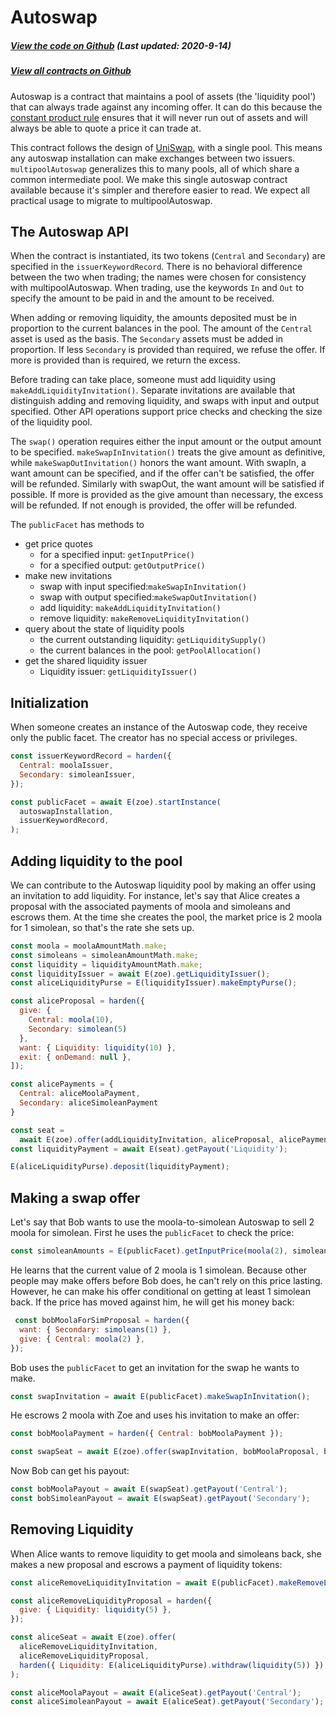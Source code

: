 # Autoswap

<Zoe-Version/>

##### [View the code on Github](https://github.com/Agoric/agoric-sdk/blob/2a8b0fc2ece7344604bcc23b295367cd871f6995/packages/zoe/src/contracts/autoswap.js) (Last updated: 2020-9-14)
##### [View all contracts on Github](https://github.com/Agoric/agoric-sdk/tree/master/packages/zoe/src/contracts)

Autoswap is a contract that maintains a pool of assets (the 'liquidity pool') that
can always trade against any incoming offer. It can do this because the
[constant product rule](https://medium.com/scalar-capital/uniswap-a-unique-exchange-f4ef44f807bf)
ensures that it will never run out of assets and will always be able to quote a
price it can trade at.

This contract follows the design of [UniSwap](https://uniswap.org/), with a single
pool. This means any autoswap installation can make exchanges between two
issuers. `multipoolAutoswap` generalizes this to many pools, all of which share a
common intermediate pool. We make this single autoswap contract available because it's
simpler and therefore easier to read. We expect all practical usage to migrate to
multipoolAutoswap.

## The Autoswap API

When the contract is instantiated, its two tokens (`Central` and `Secondary`) are
specified in the `issuerKeywordRecord`. There is no behavioral difference between the
two when trading; the names were chosen for consistency with multipoolAutoswap. When
trading, use the keywords `In` and `Out` to specify the amount to be paid in and the
amount to be received.

When adding or removing liquidity, the amounts deposited must be in proportion to the
current balances in the pool. The amount of the `Central` asset is used as the
basis. The `Secondary` assets must be added in proportion.  If less `Secondary` is
provided than required, we refuse the offer. If more is
provided than is required, we return the excess.

Before trading can take place, someone must add liquidity using
`makeAddLiquidityInvitation()`. Separate invitations are available that distinguish
adding and removing liquidity, and swaps with input and output specified. Other API
operations support price checks and checking the size of the liquidity pool.

The `swap()` operation requires either the input amount or the output amount to be
specified. `makeSwapInInvitation()` treats the give amount as definitive, while
`makeSwapOutInvitation()` honors the want amount. With swapIn, a want amount can be
specified, and if the offer can't be satisfied, the offer will be refunded. Similarly
with swapOut, the want amount will be satisfied if possible. If more is provided as the
give amount than necessary, the excess will be refunded. If not enough is provided, the
offer will be refunded.

The `publicFacet` has methods to
 * get price quotes
   * for a specified input: `getInputPrice()`
   * for a specified output: `getOutputPrice()`
 * make new invitations
   * swap with input specified:`makeSwapInInvitation()`
   * swap with output specified:`makeSwapOutInvitation()`
   * add liquidity: `makeAddLiquidityInvitation()`
   * remove liquidity: `makeRemoveLiquidityInvitation()`
 * query about the state of liquidity pools
   * the current outstanding liquidity: `getLiquiditySupply()`
   * the current balances in the pool: `getPoolAllocation()`
 * get the shared liquidity issuer
    * Liquidity issuer: `getLiquidityIssuer()`

## Initialization

When someone creates an instance of the Autoswap code, they receive only the public
facet. The creator has no special access or privileges.

```js
const issuerKeywordRecord = harden({
  Central: moolaIssuer,
  Secondary: simoleanIssuer,
});

const publicFacet = await E(zoe).startInstance(
  autoswapInstallation,
  issuerKeywordRecord,
);
```

## Adding liquidity to the pool

We can contribute to the Autoswap liquidity pool by making an offer using an
invitation to add liquidity. For instance, let's say that Alice creates a proposal
with the associated payments of moola and simoleans and escrows them. At the time she
creates the pool, the market price is 2 moola for 1 simolean, so that's the rate she
sets up.

```js
const moola = moolaAmountMath.make;
const simoleans = simoleanAmountMath.make;
const liquidity = liquidityAmountMath.make;
const liquidityIssuer = await E(zoe).getLiquidityIssuer();
const aliceLiquidityPurse = E(liquidityIssuer).makeEmptyPurse();

const aliceProposal = harden({
  give: {
    Central: moola(10),
    Secondary: simolean(5)
  },
  want: { Liquidity: liquidity(10) },
  exit: { onDemand: null },
]);

const alicePayments = {
  Central: aliceMoolaPayment,
  Secondary: aliceSimoleanPayment
}

const seat =
  await E(zoe).offer(addLiquidityInvitation, aliceProposal, alicePayments);
const liquidityPayment = await E(seat).getPayout('Liquidity');

E(aliceLiquidityPurse).deposit(liquidityPayment);
```

## Making a swap offer

Let's say that Bob wants to use the moola-to-simolean Autoswap to sell 2 moola for
simolean. First he uses the `publicFacet` to check the price:

```js
const simoleanAmounts = E(publicFacet).getInputPrice(moola(2), simoleanBrand);
```

He learns that the current value of 2 moola is 1 simolean. Because other people may
make offers before Bob does, he can't rely on this price lasting. However, he can make
his offer conditional on getting at least 1 simolean back. If the price has moved
against him, he will get his money back:

```js
 const bobMoolaForSimProposal = harden({
  want: { Secondary: simoleans(1) },
  give: { Central: moola(2) },
});
```

Bob uses the `publicFacet` to get an invitation for the swap he wants to make.

```js
const swapInvitation = await E(publicFacet).makeSwapInInvitation();
```

He escrows 2 moola with Zoe and uses his invitation to make an offer:

```js
const bobMoolaPayment = harden({ Central: bobMoolaPayment });

const swapSeat = await E(zoe).offer(swapInvitation, bobMoolaProposal, bobMoolaPayment);
```

Now Bob can get his payout:

```js
const bobMoolaPayout = await E(swapSeat).getPayout('Central');
const bobSimoleanPayout = await E(swapSeat).getPayout('Secondary');
```

## Removing Liquidity

When Alice wants to remove liquidity to get moola and simoleans back, she makes a new
proposal and escrows a payment of liquidity tokens:

```js
const aliceRemoveLiquidityInvitation = await E(publicFacet).makeRemoveLiquidityInvitation();

const aliceRemoveLiquidityProposal = harden({
  give: { Liquidity: liquidity(5) },
});

const aliceSeat = await E(zoe).offer(
  aliceRemoveLiquidityInvitation,
  aliceRemoveLiquidityProposal,
  harden({ Liquidity: E(aliceLiquidityPurse).withdraw(liquidity(5)) }),
);

const aliceMoolaPayout = await E(aliceSeat).getPayout('Central');
const aliceSimoleanPayout = await E(aliceSeat).getPayout('Secondary');
```
